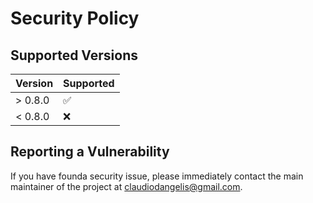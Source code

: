 # Security Policy

## Supported Versions

| Version | Supported          |
| ------- | ------------------ |
| > 0.8.0   | :white_check_mark: |
| < 0.8.0   | :x: |
 

## Reporting a Vulnerability

If you have founda security issue, please immediately contact the main maintainer of the project at claudiodangelis@gmail.com.
